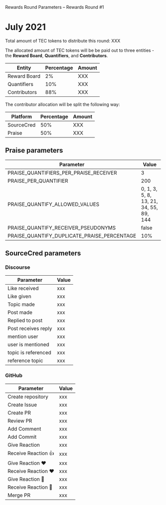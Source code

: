 Rewards Round Parameters – Rewards Round #1

# July 2021

Total amount of TEC tokens to distribute this round: XXX

The allocated amount of TEC tokens will be be paid out to three entities - the **Reward Board**, **Quantifiers**, and **Contributors**.

| Entity       | Percentage | Amount |
| ------------ | ---------- | ------ |
| Reward Board | 2%         | XXX    |
| Quantifiers  | 10%        | XXX    |
| Contributors | 88%        | XXX    |

The contributor allocation will be split the following way:

| Platform   | Percentage | Amount |
| ---------- | ---------- | ------ |
| SourceCred | 50%        | XXX    |
| Praise     | 50%        | XXX    |

## Praise parameters

| Parameter                                   | Value                                  |
| ------------------------------------------- | -------------------------------------- |
| PRAISE_QUANTIFIERS_PER_PRAISE_RECEIVER      | 3                                      |
| PRAISE_PER_QUANTIFIER                       | 200                                    |
| PRAISE_QUANTIFY_ALLOWED_VALUES              | 0, 1, 3, 5, 8, 13, 21, 34, 55, 89, 144 |
| PRAISE_QUANTIFY_RECEIVER_PSEUDONYMS         | false                                  |
| PRAISE_QUANTIFY_DUPLICATE_PRAISE_PERCENTAGE | 10%                                    |

## SourceCred parameters

### Discourse

| Parameter           | Value |
| ------------------- | ----- |
| Like received       | xxx   |
| Like given          | xxx   |
| Topic made          | xxx   |
| Post made           | xxx   |
| Replied to post     | xxx   |
| Post receives reply | xxx   |
| mention user        | xxx   |
| user is mentioned   | xxx   |
| topic is referenced | xxx   |
| reference topic     | xxx   |

### GitHub

| Parameter                 | Value |
| ------------------------- | ----- |
| Create repository         | xxx   |
| Create Issue              | xxx   |
| Create PR                 | xxx   |
| Review PR                 | xxx   |
| Add Comment               | xxx   |
| Add Commit                | xxx   |
| Give Reaction             | xxx   |
| Receive Reaction :+1:     | xxx   |
| Give Reaction :heart:     | xxx   |
| Receive Reaction :heart:  | xxx   |
| Give Reaction :rocket:    | xxx   |
| Receive Reaction :rocket: | xxx   |
| Merge PR                  | xxx   |
